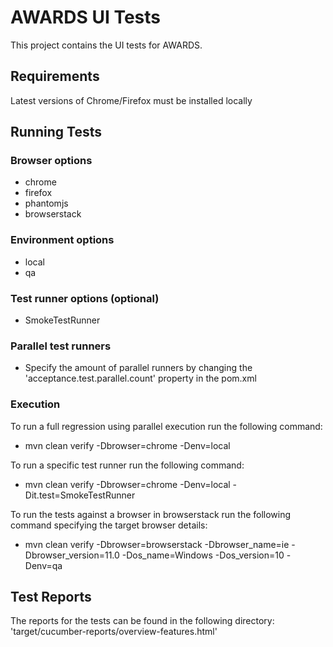 # AWARDS UI Tests

This project contains the UI tests for AWARDS.

## Requirements

Latest versions of Chrome/Firefox must be installed locally

## Running Tests

### Browser options
- chrome
- firefox
- phantomjs
- browserstack

### Environment options
- local
- qa

### Test runner options (optional) 
- SmokeTestRunner

### Parallel test runners
- Specify the amount of parallel runners by changing the 'acceptance.test.parallel.count' property in the pom.xml

### Execution

To run a full regression using parallel execution run the following command:

- mvn clean verify -Dbrowser=chrome -Denv=local

To run a specific test runner run the following command:

- mvn clean verify -Dbrowser=chrome -Denv=local -Dit.test=SmokeTestRunner

To run the tests against a browser in browserstack run the following command specifying the target browser details:

- mvn clean verify -Dbrowser=browserstack -Dbrowser_name=ie -Dbrowser_version=11.0 -Dos_name=Windows -Dos_version=10 -Denv=qa

## Test Reports

The reports for the tests can be found in the following directory: 'target/cucumber-reports/overview-features.html'